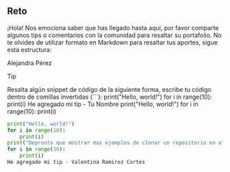 ## Reto

¡Hola! Nos emociona saber que has llegado hasta aquí, por favor comparte algunos tips o comentarios con la comunidad para resaltar su portafolio. 
No te olvides de utilizar formato en Markdown para resaltar tus aportes, sigue esta estructura:

Alejandra Pérez

> [!TIP]
> Resalta algún snippet de código de la siguiente forma, escribe tu código dentro de comillas invertidas (```):
print("Hello, world!")
for i in range(10):
    print(i)
> He agregado mi tip - Tu Nombre
> print("Hello, world!")
for i in range(10):
    print(i)
```py
print("Hello, world!")
for i in range(10):
    print(i)
print("Depronto que mostrar mas ejemplos de clonar un repositorio en el reto y tambien como podemos hacer nuestro perfil mas interactivo")
for i in range(10):
    print(i)
He agregado mi tip - Valentina Ramirez Cortes
```


<!-- Sección de tips -->



<!-- Sección de tips - FIN -->
